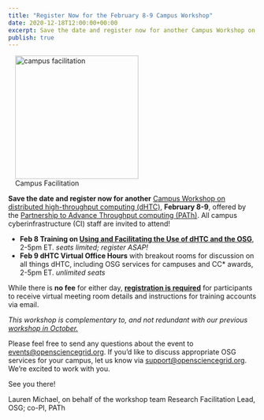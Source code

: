 ```yaml
---
title: "Register Now for the February 8-9 Campus Workshop" 
date: 2020-12-18T12:00:00+00:00
excerpt: Save the date and register now for another Campus Workshop on distributed high-throughput computing (dHTC) February 8-9 offered by the Parternship to Advance Throughput Computing (PATh).
publish: true
--- 
```


<figure class="figure float-right" style="margin-left: 1em">
  <img src="{{site.baseurl}}/images/news/savethedate.jpeg" class="figure-img img-fluid rounded" alt="campus facilitation" width="250px">
  <figcaption class="figure-caption">Campus Facilitation<br/></figcaption>
</figure>

**Save the date and register now for another** <a href="https://indico.fnal.gov/event/46925/" target="_blank">Campus Workshop on distributed high-throughput computing (dHTC)</a>, **February 8-9**, offered by the <a href="https://path-cc.io/" target="_blank">Partnership to Advance Throughput computing (PATh)</a>. All campus cyberinfrastructure (CI) staff are invited to attend!

<ul><li><b>Feb 8 Training on <a href="https://opensciencegrid.org/dHTC-Campus-Workshop-2021/" target="_blank">Using and Facilitating the Use of dHTC and the OSG</a></b>, 2-5pm ET.
<i>seats limited; register ASAP!</i></li>

<li><b>Feb 9 dHTC Virtual Office Hours</b> with breakout rooms for discussion on all things dHTC, including OSG services for campuses and CC* awards, 2-5pm ET.
<i>unlimited seats</i></li></ul>

While there is **no fee** for either day, <a href="https://opensciencegrid.org/dHTC-Campus-Workshop-2021/" target="_blank">**registration is required**</a> for participants to receive virtual meeting room details and instructions for training accounts via email.

*This workshop is complementary to, and not redundant with our previous* <a href="https://indico.fnal.gov/event/45998/overview" target="_blank">*workshop in October.*</a>

Please feel free to send any questions about the event to <a href = "mailto: events@opensciencegrid.org">events@opensciencegrid.org</a>. If you’d like to discuss appropriate OSG services for your campus, let us know via <a href = "mailto: support@opensciencegrid.org">support@opensciencegrid.org</a>. We’re excited to work with you.

See you there!

Lauren Michael, on behalf of the workshop team
Research Facilitation Lead, OSG; co-PI, PATh
